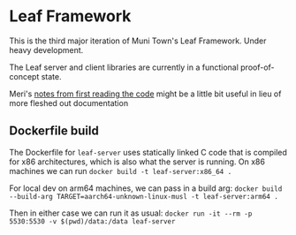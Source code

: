 # Leaf Framework

This is the third major iteration of Muni Town's Leaf Framework. Under heavy development.

The Leaf server and client libraries are currently in a functional proof-of-concept state.

Meri's [notes from first reading the code](https://leaflet.pub/3abc7a5c-0790-4a4b-8ca1-a0a988bd7def) might be a little bit useful in lieu of more fleshed out documentation

## Dockerfile build

The Dockerfile for `leaf-server` uses statically linked C code that is compiled for x86 architectures, which is also what the server is running. On x86 machines we can run `docker build -t leaf-server:x86_64 .`

For local dev on arm64 machines, we can pass in a build arg: `docker build --build-arg TARGET=aarch64-unknown-linux-musl -t leaf-server:arm64 .`

Then in either case we can run it as usual: `docker run -it --rm -p 5530:5530 -v $(pwd)/data:/data leaf-server`